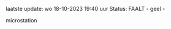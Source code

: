 laatste update: 
wo 18-10-2023 19:40   uur 
Status: FAALT - geel - 
<div class="service Y">microstation</div>